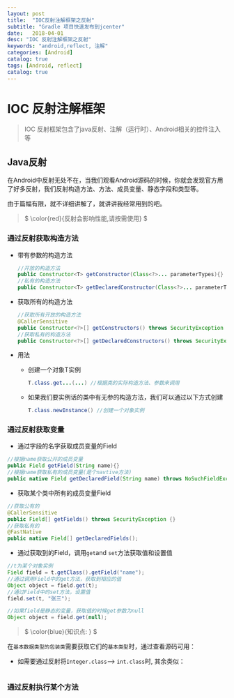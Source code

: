 ```yaml
---
layout: post
title:  "IOC反射注解框架之反射"
subtitle: "Gradle 项目快速发布到jcenter"
date:   2018-04-01
desc: "IOC 反射注解框架之反射"
keywords: "android,reflect, 注解"
categories: [Android]
catalog: true
tags: [Android, reflect]
catalog: true
---
```




# IOC 反射注解框架

> IOC 反射框架包含了java反射、注解（运行时）、Android相关的控件注入等

## Java反射

在Android中反射无处不在，当我们观看Android源码的时候，你就会发现官方用了好多反射，我们反射构造方法、方法、成员变量、静态字段和类型等。

由于篇幅有限，就不详细讲解了，就讲讲我经常用到的吧。

> $  \color{red}{反射会影响性能,请按需使用} $

### 通过反射获取构造方法

* 带有参数的构造方法

  ```java
  //开放的构造方法
  public Constructor<T> getConstructor(Class<?>... parameterTypes){}
  //私有的构造方法
  public Constructor<T> getDeclaredConstructor(Class<?>... parameterTypes){}
  ```

* 获取所有的构造方法

  ```java
  //获取所有开放的构造方法
  @CallerSensitive
  public Constructor<?>[] getConstructors() throws SecurityException {}
  //获取私有的构造方法
  public Constructor<?>[] getDeclaredConstructors() throws SecurityException {}

  ```

* 用法

  * 创建一个对象T实例

    ```java
    T.class.get...(...) //根据类的实际构造方法、参数来调用
    ```

  * 如果我们要实例话的类中有无参的构造方法，我们可以通过以下方式创建

    ```java
    T.class.newInstance() //创建一个对象实例
    ```

### 通过反射获取变量

* 通过字段的名字获取成员变量的Field

```java
//根据name获取公开的成员变量
public Field getField(String name){}
//根据name获取私有的成员变量(是个navtive方法)
public native Field getDeclaredField(String name) throws NoSuchFieldException;
```

* 获取某个类中所有的成员变量Field

```java
//获取公有的
@CallerSensitive
public Field[] getFields() throws SecurityException {}
//获取私有的
@FastNative
public native Field[] getDeclaredFields();
```

* 通过获取到的Field，调用`get`and `set`方法获取值和设置值

```java
//t为某个对象实例
Field field = t.getClass().getField("name");
//通过调用Field中的get方法，获取到相应的值
Object object = field.get(t);
//通过Field中的set方法，设置值
field.set(t, "张三");

//如果field是静态的变量，获取值的时候get参数为null
Object object = field.get(null);
```

> $ \color{blue}{知识点: } $

在`基本数据类型的包装类`需要获取它们的`基本类型`时，通过查看源码可用：

* 如需要通过反射将`Integer.class`--> `int.class`时, 其余类似：

```java

```

### 通过反射执行某个方法





























